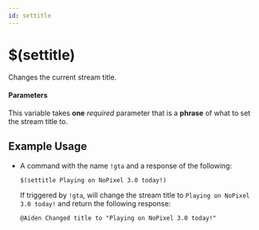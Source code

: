 ```yaml
---
id: settitle
---
```


# $(settitle)

Changes the current stream title.

#### Parameters

This variable takes **one** *required* parameter that is a **phrase** of what to set the stream title to.

## Example Usage

* A command with the name `!gta` and a response of the following:

    ```
    $(settitle Playing on NoPixel 3.0 today!)
    ```

    If triggered by `!gta`, will change the stream title to `Playing on NoPixel 3.0 today!` and return the following response:

    ```
    @Aiden Changed title to "Playing on NoPixel 3.0 today!"
    ```
